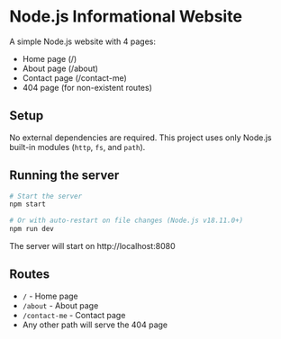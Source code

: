 # Node.js Informational Website

A simple Node.js website with 4 pages:
- Home page (/)
- About page (/about)
- Contact page (/contact-me)
- 404 page (for non-existent routes)

## Setup

No external dependencies are required. This project uses only Node.js built-in modules (`http`, `fs`, and `path`).

## Running the server

```bash
# Start the server
npm start

# Or with auto-restart on file changes (Node.js v18.11.0+)
npm run dev
```

The server will start on http://localhost:8080

## Routes

- `/` - Home page
- `/about` - About page
- `/contact-me` - Contact page
- Any other path will serve the 404 page